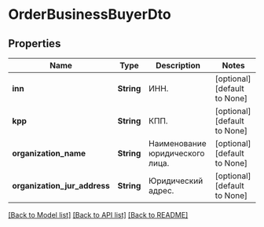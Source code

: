 # OrderBusinessBuyerDto

## Properties
Name | Type | Description | Notes
------------ | ------------- | ------------- | -------------
**inn** | **String** | ИНН. | [optional] [default to None]
**kpp** | **String** | КПП. | [optional] [default to None]
**organization_name** | **String** | Наименование юридического лица. | [optional] [default to None]
**organization_jur_address** | **String** | Юридический адрес. | [optional] [default to None]

[[Back to Model list]](../README.md#documentation-for-models) [[Back to API list]](../README.md#documentation-for-api-endpoints) [[Back to README]](../README.md)


